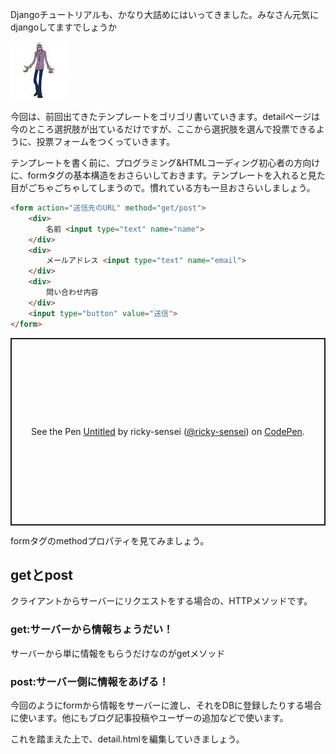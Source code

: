 Djangoチュートリアルも、かなり大詰めにはいってきました。みなさん元気にdjangoしてますでしょうか 
  
![img.png](img.png)  

今回は、前回出てきたテンプレートをゴリゴリ書いていきます。detailページは今のところ選択肢が出ているだけですが、ここから選択肢を選んで投票できるように、投票フォームをつくっていきます。 

テンプレートを書く前に、プログラミング&HTMLコーディング初心者の方向けに、formタグの基本構造をおさらいしておきます。テンプレートを入れると見た目がごちゃごちゃしてしまうので。慣れている方も一旦おさらいしましょう。  
```html
<form action="送信先のURL" method="get/post">
    <div>
        名前 <input type="text" name="name">
    </div>
    <div>
        メールアドレス <input type="text" name="email">
    </div>
    <div>
        問い合わせ内容 
    </div>
    <input type="button" value="送信">
</form>
```
<p class="codepen" data-height="300" data-default-tab="html" data-slug-hash="VwVrmOW" data-user="ricky-sensei" style="height: 300px; box-sizing: border-box; display: flex; align-items: center; justify-content: center; border: 2px solid; margin: 1em 0; padding: 1em;">
  <span>See the Pen <a href="https://codepen.io/ricky-sensei/pen/VwVrmOW">
  Untitled</a> by ricky-sensei (<a href="https://codepen.io/ricky-sensei">@ricky-sensei</a>)
  on <a href="https://codepen.io">CodePen</a>.</span>
</p>
<script async src="https://cpwebassets.codepen.io/assets/embed/ei.js"></script>    

formタグのmethodプロパティを見てみましょう。
## getとpost
クライアントからサーバーにリクエストをする場合の、HTTPメソッドです。
### get:サーバーから情報ちょうだい！  
サーバーから単に情報をもらうだけなのがgetメソッド  
### post:サーバー側に情報をあげる！  
今回のようにformから情報をサーバーに渡し、それをDBに登録したりする場合に使います。他にもブログ記事投稿やユーザーの追加などで使います。  

これを踏まえた上で、detail.htmlを編集していきましょう。  
```html:polls/templates/polls/detail.html

```







